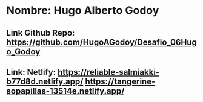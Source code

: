# Nombre: Hugo Alberto Godoy
## Link Github Repo: https://github.com/HugoAGodoy/Desafio_06Hugo_Godoy
## Link: Netlify: https://reliable-salmiakki-b77d8d.netlify.app/       https://tangerine-sopapillas-13514e.netlify.app/

 